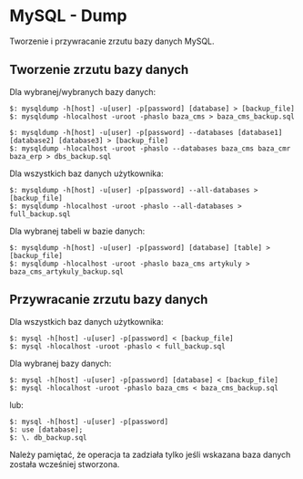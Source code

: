 # MySQL - Dump

Tworzenie i przywracanie zrzutu bazy danych MySQL.

## Tworzenie zrzutu bazy danych

Dla wybranej/wybranych bazy danych:

```
$: mysqldump -h[host] -u[user] -p[password] [database] > [backup_file]
$: mysqldump -hlocalhost -uroot -phaslo baza_cms > baza_cms_backup.sql
```

```
$: mysqldump -h[host] -u[user] -p[password] --databases [database1] [database2] [database3] > [backup_file]
$: mysqldump -hlocalhost -uroot -phaslo --databases baza_cms baza_cmr baza_erp > dbs_backup.sql
```

Dla wszystkich baz danych użytkownika:

```
$: mysqldump -h[host] -u[user] -p[password] --all-databases > [backup_file]
$: mysqldump -hlocalhost -uroot -phaslo --all-databases > full_backup.sql
```

Dla wybranej tabeli w bazie danych:

```
$: mysqldump -h[host] -u[user] -p[password] [database] [table] > [backup_file]
$: mysqldump -hlocalhost -uroot -phaslo baza_cms artykuly > baza_cms_artykuly_backup.sql
```

## Przywracanie zrzutu bazy danych

Dla wszystkich baz danych użytkownika:

```
$: mysql -h[host] -u[user] -p[password] < [backup_file]
$: mysql -hlocalhost -uroot -phaslo < full_backup.sql
```

Dla wybranej bazy danych:

```
$: mysql -h[host] -u[user] -p[password] [database] < [backup_file]
$: mysql -hlocalhost -uroot -phaslo baza_cms < baza_cms_backup.sql
```

lub:

```
$: mysql -h[host] -u[user] -p[password]
$: use [database];
$: \. db_backup.sql
```

Należy pamiętać, że operacja ta zadziała tylko jeśli wskazana baza danych została wcześniej stworzona.
